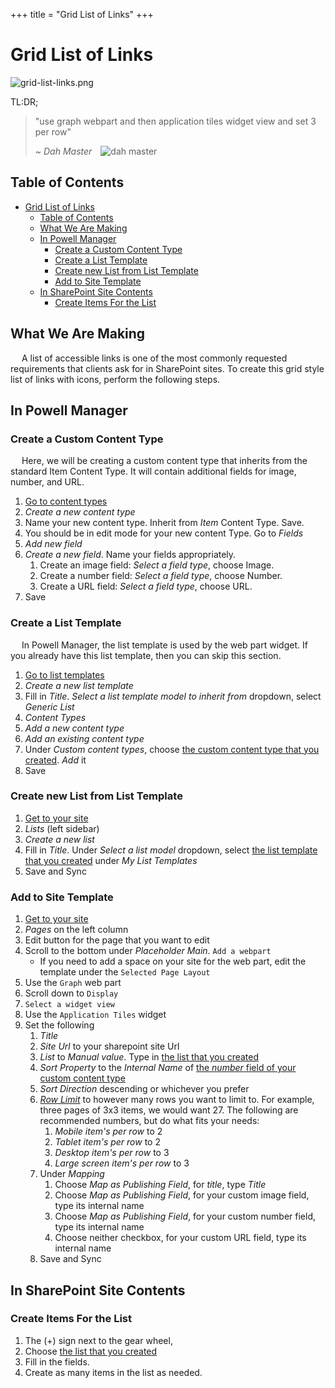 +++
title = "Grid List of Links"
+++

# Grid List of Links

![grid-list-links.png](https://i.postimg.cc/xC7JWZMN/grid-list-links.png)

TL:DR;
> "use graph webpart and then application tiles widget view and set 3 per row"
>
> ~ <cite>Dah Master</cite>&emsp;![dah master](https://avatars.githubusercontent.com/u/53357172?s=64&v=4)

## Table of Contents
- [Grid List of Links](#grid-list-of-links)
  - [Table of Contents](#table-of-contents)
  - [What We Are Making](#what-we-are-making)
  - [In Powell Manager](#in-powell-manager)
    - [Create a Custom Content Type](#create-a-custom-content-type)
    - [Create a List Template](#create-a-list-template)
    - [Create new List from List Template](#create-new-list-from-list-template)
    - [Add to Site Template](#add-to-site-template)
  - [In SharePoint Site Contents](#in-sharepoint-site-contents)
    - [Create Items For the List](#create-items-for-the-list)

## What We Are Making

&emsp; A list of accessible links is one of the most commonly requested requirements that clients ask for in SharePoint sites. To create this grid style list of links with icons, perform the following steps.

## In Powell Manager

### Create a Custom Content Type

&emsp; Here, we will be creating a custom content type that inherits from the standard Item Content Type. It will contain additional fields for image, number, and URL.

1. [Go to content types](/actions/common/#powell-intranet-content-types)
2. *Create a new content type*
3. Name your new content type. Inherit from *Item* Content Type. Save.
4. You should be in edit mode for your new content Type. Go to *Fields*
5. *Add new field*
6. *Create a new field*. Name your fields appropriately.
   1. Create an image field: *Select a field type*, choose Image.
   2. Create a number field: *Select a field type*, choose Number.
   3. Create a URL field: *Select a field type*, choose URL.
7. Save

### Create a List Template

&emsp; In Powell Manager, the list template is used by the web part widget. If you already have this list template, then you can skip this section.

1. [Go to list templates](/actions/common/#powell-intranet-list-templates)
2. *Create a new list template*
3. Fill in *Title*. *Select a list template model to inherit from* dropdown, select *Generic List*
4. *Content Types*
5. *Add a new content type*
6. *Add an existing content type*
7. Under *Custom content types*, choose [the custom content type that you created](#create-a-custom-content-type). *Add* it
8. Save

### Create new List from List Template

1. [Get to your site](/actions/common/#powell-intranet-your-site)
2. *Lists* (left sidebar)
3. *Create a new list*
4. Fill in *Title*. Under *Select a list model* dropdown, select [the list template that you created](#create-a-list-template) under *My List Templates*
5. Save and Sync

### Add to Site Template

1. [Get to your site](/actions/common/#powell-intranet-your-site)
2. *Pages* on the left column
3. Edit button for the page that you want to edit
4. Scroll to the bottom under *Placeholder Main*. `Add a webpart`
   - If you need to add a space on your site for the web part, edit the template under the `Selected Page Layout` 
5.  Use the `Graph` web part
6. Scroll down to `Display`
7. `Select a widget view`
8. Use the `Application Tiles` widget
9. Set the following
   1. *Title*
   2. *Site Url* to your sharepoint site Url
   3. *List* to *Manual value*. Type in [the list that you created](#create-new-list-from-list-template)
   4. *Sort Property* to the *Internal Name* of [the *number* field of your custom content type](#create-a-custom-content-type)
   5. *Sort Direction* descending or whichever you prefer
   6. [*Row Limit*](/references/webparts/#row-limit) to however many rows you want to limit to. For example, three pages of 3x3 items, we would want 27. The following are recommended numbers, but do what fits your needs:
      1. *Mobile item's per row* to 2
      2. *Tablet item's per row* to 2
      3. *Desktop item's per row* to 3
      4. *Large screen item's per row* to 3
   7. Under *Mapping*
      1. Choose *Map as Publishing Field*, for *title*, type *Title*
      2. Choose *Map as Publishing Field*, for your custom image field, type its internal name
      3. Choose *Map as Publishing Field*, for your custom number field, type its internal name
      4. Choose neither checkbox, for your custom URL field, type its internal name
   8. Save and Sync

## In SharePoint Site Contents 

### Create Items For the List

1. The (+) sign next to the gear wheel,
2. Choose [the list that you created](#create-new-list-from-list-template)
3. Fill in the fields.
4. Create as many items in the list as needed.
